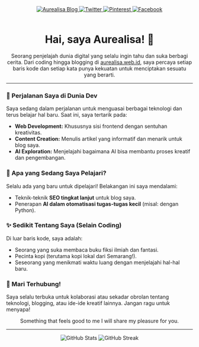 <div align="center">
  <a href="https://aurealisa.web.id" target="_blank">
    <img src="https://img.shields.io/badge/My_Blog-aurealisa.web.id-blue?style=for-the-badge&logo=blogger&logoColor=white" alt="Aurealisa Blog">
  </a>
  <a href="https://twitter.com/aurealisa" target="_blank">
    <img src="https://img.shields.io/badge/Twitter-1DA1F2?style=for-the-badge&logo=twitter&logoColor=white" alt="Twitter">
  </a>
  <a href="https://pinterest.com/aurealisa" target="_blank">
    <img src="https://img.shields.io/badge/Pinterest-E60023?style=for-the-badge&logo=pinterest&logoColor=white" alt="Pinterest">
  </a>
  <a href="https://facebook.com/aurealisa" target="_blank">
    <img src="https://img.shields.io/badge/Facebook-1877F2?style=for-the-badge&logo=facebook&logoColor=white" alt="Facebook">
  </a>
</div>

<br>

<h1 align="center">Hai, saya Aurealisa! 👋</h1>

<p align="center">
  Seorang penjelajah dunia digital yang selalu ingin tahu dan suka berbagi cerita.
  Dari coding hingga blogging di <a href="https://aurealisa.web.id" target="_blank">aurealisa.web.id</a>, saya percaya setiap baris kode dan setiap kata punya kekuatan untuk menciptakan sesuatu yang berarti.
</p>

---

### 🚀 Perjalanan Saya di Dunia Dev

Saya sedang dalam perjalanan untuk menguasai berbagai teknologi dan terus belajar hal baru. Saat ini, saya tertarik pada:

-   **Web Development:** Khususnya sisi frontend dengan sentuhan kreativitas.
-   **Content Creation:** Menulis artikel yang informatif dan menarik untuk blog saya.
-   **AI Exploration:** Menjelajahi bagaimana AI bisa membantu proses kreatif dan pengembangan.

### 🌱 Apa yang Sedang Saya Pelajari?

Selalu ada yang baru untuk dipelajari! Belakangan ini saya mendalami:

-   Teknik-teknik **SEO tingkat lanjut** untuk blog saya.
-   Penerapan **AI dalam otomatisasi tugas-tugas kecil** (misal: dengan Python).

### ✨ Sedikit Tentang Saya (Selain Coding)

Di luar baris kode, saya adalah:

-   Seorang yang suka membaca buku fiksi ilmiah dan fantasi.
-   Pecinta kopi (terutama kopi lokal dari Semarang!).
-   Seseorang yang menikmati waktu luang dengan menjelajahi hal-hal baru.

### 🤝 Mari Terhubung!

Saya selalu terbuka untuk kolaborasi atau sekadar obrolan tentang teknologi, blogging, atau ide-ide kreatif lainnya. Jangan ragu untuk menyapa!

<p align="center">
  Something that feels good to me I will share my pleasure for you.
</p>

---

<p align="center">
  <img src="https://github-readme-stats.vercel.app/api?username=aioseo&show_icons=true&theme=dark" alt="GitHub Stats">
  <img src="https://github-readme-streak-stats.herokuapp.com/?user=aioseo&theme=dark" alt="GitHub Streak">
</p>
